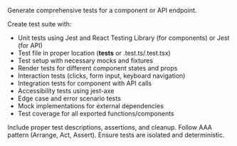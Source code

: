 Generate comprehensive tests for a component or API endpoint.

Create test suite with:
- Unit tests using Jest and React Testing Library (for components) or Jest (for API)
- Test file in proper location (__tests__ or .test.ts/.test.tsx)
- Test setup with necessary mocks and fixtures
- Render tests for different component states and props
- Interaction tests (clicks, form input, keyboard navigation)
- Integration tests for component with API calls
- Accessibility tests using jest-axe
- Edge case and error scenario tests
- Mock implementations for external dependencies
- Test coverage for all exported functions/components

Include proper test descriptions, assertions, and cleanup. Follow AAA pattern (Arrange, Act, Assert). Ensure tests are isolated and deterministic.
